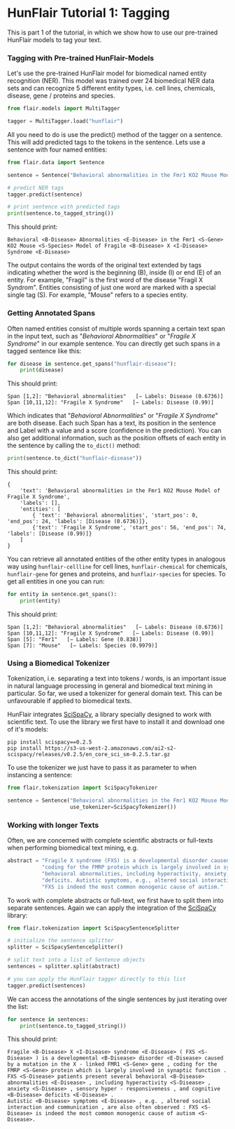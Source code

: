 # HunFlair Tutorial 1: Tagging

This is part 1 of the tutorial, in which we show how to use our pre-trained HunFlair models to tag your text.

### Tagging with Pre-trained HunFlair-Models
Let's use the pre-trained HunFlair model for biomedical named entity recognition (NER). 
This model was trained over 24 biomedical NER data sets and can recognize 5 different entity types,
i.e. cell lines, chemicals, disease, gene / proteins and species.
```python
from flair.models import MultiTagger

tagger = MultiTagger.load("hunflair")
```
All you need to do is use the predict() method of the tagger on a sentence. 
This will add predicted tags to the tokens in the sentence. 
Lets use a sentence with four named entities:
```python
from flair.data import Sentence

sentence = Sentence("Behavioral abnormalities in the Fmr1 KO2 Mouse Model of Fragile X Syndrome")

# predict NER tags
tagger.predict(sentence)

# print sentence with predicted tags
print(sentence.to_tagged_string())
```
This should print:
~~~
Behavioral <B-Disease> Abnormalities <E-Disease> in the Fmr1 <S-Gene> KO2 Mouse <S-Species> Model of Fragile <B-Disease> X <I-Disease> Syndrome <E-Disease>
~~~
The output contains the words of the original text extended by tags indicating whether
the word is the beginning (B), inside (I) or end (E) of an entity. 
For example, "Fragil" is the first word of the disease "Fragil X Syndrom".
Entities consisting of just one word are marked with a special single tag (S). 
For example, "Mouse" refers to a species entity. 

### Getting Annotated Spans
Often named entities consist of multiple words spanning a certain text span in the input text, such as 
"_Behavioral Abnormalities_" or "_Fragile X Syndrome_" in our example sentence. 
You can directly get such spans in a tagged sentence like this:
```python
for disease in sentence.get_spans("hunflair-disease"):
    print(disease)
```
This should print:
~~~
Span [1,2]: "Behavioral abnormalities"   [− Labels: Disease (0.6736)]
Span [10,11,12]: "Fragile X Syndrome"   [− Labels: Disease (0.99)]
~~~

Which indicates that "_Behavioral Abnormalities_" or "_Fragile X Syndrome_" are both disease. 
Each such Span has a text, its position in the sentence and Label with a value and a score 
(confidence in the prediction). You can also get additional information, such as the position 
offsets of each entity in the sentence by calling the `to_dict()` method:
```python
print(sentence.to_dict("hunflair-disease"))
```
This should print:
~~~
{
    'text': 'Behavioral abnormalities in the Fmr1 KO2 Mouse Model of Fragile X Syndrome', 
    'labels': [], 
    'entities': [
        { 'text': 'Behavioral abnormalities', 'start_pos': 0, 'end_pos': 24, 'labels': [Disease (0.6736)]}, 
        {'text': 'Fragile X Syndrome', 'start_pos': 56, 'end_pos': 74, 'labels': [Disease (0.99)]}
    ]
}
~~~

You can retrieve all annotated entities of the other entity types in analogous way using `hunflair-cellline`
for cell lines,  `hunflair-chemical` for chemicals, `hunflair-gene` for genes and proteins, and `hunflair-species`
for species. To get all entities in one you can run:
```python
for entity in sentence.get_spans():
    print(entity)
```   
This should print:
~~~
Span [1,2]: "Behavioral abnormalities"   [− Labels: Disease (0.6736)]
Span [10,11,12]: "Fragile X Syndrome"   [− Labels: Disease (0.99)]
Span [5]: "Fmr1"   [− Labels: Gene (0.838)]
Span [7]: "Mouse"   [− Labels: Species (0.9979)]
~~~

### Using a Biomedical Tokenizer
Tokenization, i.e. separating a text into tokens / words, is an important issue in natural language processing 
in general and biomedical text mining in particular. So far, we used a tokenizer for general domain text. 
This can be unfavourable if applied to biomedical texts. 

HunFlair integrates [SciSpaCy](https://allenai.github.io/scispacy/), a library specially designed to work with scientific text. 
To use the library we first have to install it and download one of it's models:
~~~
pip install scispacy==0.2.5
pip install https://s3-us-west-2.amazonaws.com/ai2-s2-scispacy/releases/v0.2.5/en_core_sci_sm-0.2.5.tar.gz
~~~

To use the tokenizer we just have to pass it as parameter to when instancing a sentence:
```python
from flair.tokenization import SciSpacyTokenizer

sentence = Sentence("Behavioral abnormalities in the Fmr1 KO2 Mouse Model of Fragile X Syndrome",  
                    use_tokenizer=SciSpacyTokenizer())
```

### Working with longer Texts
Often, we are concerned with complete scientific abstracts or full-texts when performing
biomedical text mining, e.g. 
```python
abstract = "Fragile X syndrome (FXS) is a developmental disorder caused by a mutation in the X-linked FMR1 gene, " \
           "coding for the FMRP protein which is largely involved in synaptic function. FXS patients present several " \
           "behavioral abnormalities, including hyperactivity, anxiety, sensory hyper-responsiveness, and cognitive " \
           "deficits. Autistic symptoms, e.g., altered social interaction and communication, are also often observed: " \
           "FXS is indeed the most common monogenic cause of autism."
```

To work with complete abstracts or full-text, we first have to split them into separate sentences.
Again we can apply the integration of the [SciSpaCy](https://allenai.github.io/scispacy/) library:
```python
from flair.tokenization import SciSpacySentenceSplitter

# initialize the sentence splitter
splitter = SciSpacySentenceSplitter()

# split text into a list of Sentence objects
sentences = splitter.split(abstract)

# you can apply the HunFlair tagger directly to this list
tagger.predict(sentences)
```
We can access the annotations of the single sentences by just iterating over the list:
```python
for sentence in sentences:
    print(sentence.to_tagged_string())
```
This should print:
~~~
Fragile <B-Disease> X <I-Disease> syndrome <E-Disease> ( FXS <S-Disease> ) is a developmental <B-Disease> disorder <E-Disease> caused by a mutation in the X - linked FMR1 <S-Gene> gene , coding for the FMRP <S-Gene> protein which is largely involved in synaptic function .
FXS <S-Disease> patients present several behavioral <B-Disease> abnormalities <E-Disease> , including hyperactivity <S-Disease> , anxiety <S-Disease> , sensory hyper - responsiveness , and cognitive <B-Disease> deficits <E-Disease> .
Autistic <B-Disease> symptoms <E-Disease> , e.g. , altered social interaction and communication , are also often observed : FXS <S-Disease> is indeed the most common monogenic cause of autism <S-Disease>.
~~~



 
